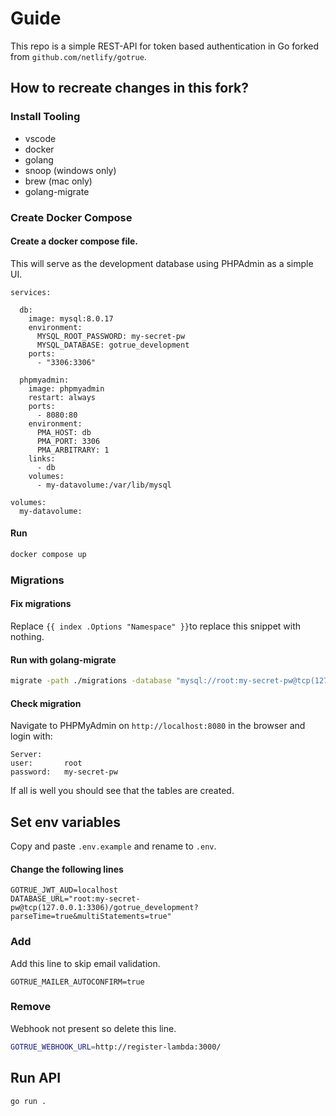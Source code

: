 # Guide
This repo is a simple REST-API for token based authentication in Go forked from `github.com/netlify/gotrue`.

## How to recreate changes in this fork?

### Install Tooling
- vscode
- docker
- golang 
- snoop (windows only)
- brew (mac only)
- golang-migrate

### Create Docker Compose

#### Create a docker compose file.
This will serve as the development database using PHPAdmin as a simple UI.

```docker
services:

  db:
    image: mysql:8.0.17
    environment:
      MYSQL_ROOT_PASSWORD: my-secret-pw
      MYSQL_DATABASE: gotrue_development
    ports:
      - "3306:3306"
      
  phpmyadmin:
    image: phpmyadmin
    restart: always
    ports:
      - 8080:80
    environment:
      PMA_HOST: db
      PMA_PORT: 3306
      PMA_ARBITRARY: 1
    links:
      - db
    volumes:
      - my-datavolume:/var/lib/mysql

volumes:
  my-datavolume:
```

#### Run
```sh
docker compose up
```

### Migrations

#### Fix migrations
Replace `{{ index .Options "Namespace" }}`to replace this snippet with nothing.

#### Run with golang-migrate
```sh
migrate -path ./migrations -database "mysql://root:my-secret-pw@tcp(127.0.0.1:3306)/gotrue_development?parseTime=true&multiStatements=true" up
```

#### Check migration
Navigate to PHPMyAdmin on `http://localhost:8080` in the browser and login with:
```
Server:
user:       root
password:   my-secret-pw
```

If all is well you should see that the tables are created.

## Set env variables
Copy and paste `.env.example` and rename to `.env`.

#### Change the following lines
```env
GOTRUE_JWT_AUD=localhost
DATABASE_URL="root:my-secret-pw@tcp(127.0.0.1:3306)/gotrue_development?parseTime=true&multiStatements=true"
```

### Add
Add this line to skip email validation.
```env
GOTRUE_MAILER_AUTOCONFIRM=true
```

### Remove
Webhook not present so delete this line.
```sh
GOTRUE_WEBHOOK_URL=http://register-lambda:3000/
```

## Run API 
```sh
go run .
```